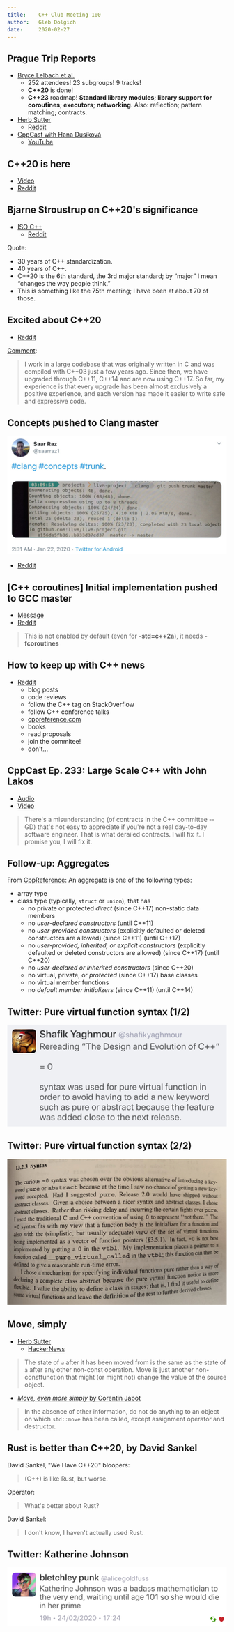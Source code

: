 ```yaml
---
title:    C++ Club Meeting 100
author:   Gleb Dolgich
date:     2020-02-27
---
```


## Prague Trip Reports

* [Bryce Lelbach et al.](https://www.reddit.com/r/cpp/comments/f47x4o/202002_prague_iso_c_committee_trip_report_c20_is/)
  * 252 attendees! 23 subgroups! 9 tracks!
  * **C++20** is done!
  * **C++23** roadmap! **Standard library modules**; **library support for coroutines**; **executors**; **networking**. Also: reflection; pattern matching; contracts.
* [Herb Sutter](https://herbsutter.com/2020/02/15/trip-report-winter-iso-c-standards-meeting-prague/)
  * [Reddit](https://www.reddit.com/r/cpp/comments/f4p2nn/herb_sutters_trip_winter_iso_c_standards_meeting/)
* [CppCast with Hana Dusíková](https://cppcast.com/hana-dusikova-prague-trip-report/)
  * [YouTube](https://youtu.be/YQOqQGgQFE0)

## C++20 is here

* [Video](https://youtu.be/AvPiGstxV_g)
* [Reddit](https://www.reddit.com/r/programming/comments/f5tw69/c20_is_here/)

## Bjarne Stroustrup on C++20's significance

* [ISO C++](https://isocpp.org//blog/2020/02/bjarne-stroustrup-on-cpp20s-significance)
  * [Reddit](https://www.reddit.com/r/cpp/comments/f7h6xn/bjarne_stroustrup_on_c20s_significance/)

Quote:

* 30 years of C++ standardization.
* 40 years of C++.
* C++20 is the 6th standard, the 3rd major standard; by “major” I mean “changes the way people think.”
* This is something like the 75th meeting; I have been at about 70 of those.

## Excited about C++20

* [Reddit](https://www.reddit.com/r/cpp/comments/f62nyr/are_you_excited_about_c_20/)

[Comment](https://www.reddit.com/r/cpp/comments/f62nyr/are_you_excited_about_c_20/fi2vjbg/):

> I work in a large codebase that was originally written in C and was compiled with C++03 just a few years ago. Since then, we have upgraded through C++11, C++14 and are now using C++17.
> So far, my experience is that every upgrade has been almost exclusively a positive experience, and each version has made it easier to write safe and expressive code.

## Concepts pushed to Clang master

![](img/concepts-clang-master.jpg)

* [Reddit](https://www.reddit.com/r/cpp/comments/esamj3/concepts_merged_to_clang_trunk/)

## [C++ coroutines] Initial implementation pushed to GCC master

* [Message](https://gcc.gnu.org/ml/gcc-patches/2020-01/msg01096.html)
* [Reddit](https://www.reddit.com/r/cpp/comments/eqrv1n/gcc_c_coroutines_initial_implementation_pushed_to/)

> This is not enabled by default (even for **-std=c++2a**), it needs **-fcoroutines**

## How to keep up with C++ news

* [Reddit](https://www.reddit.com/r/cpp/comments/f7dz9s/those_that_started_c_before_11_how_do_you_keep_in/)
  * blog posts
  * code reviews
  * follow the C++ tag on StackOverflow
  * follow C++ conference talks
  * [cppreference.com](https://cppreference.com)
  * books
  * read proposals
  * join the commitee!
  * don't...

## CppCast Ep. 233: Large Scale C++ with John Lakos

* [Audio](https://cppcast.com/john-lakos-large-scale-cpp/)
* [Video](https://youtu.be/cP_kjF63WAY)

> There's a misunderstanding (of contracts in the C++ committee -- GD) that's not easy to appreciate if you're not a real day-to-day software engineer. That is what derailed contracts. I will fix it. I promise you, I will fix it.

## Follow-up: Aggregates

From [CppReference](https://en.cppreference.com/w/cpp/language/aggregate_initialization): An aggregate is one of the following types:

* array type
* class type (typically, `struct` or `union`), that has
  * no private or protected *direct* (since C++17) non-static data members
  * no *user-declared constructors* (until C++11)
  * no *user-provided constructors* (explicitly defaulted or deleted constructors are allowed) (since C++11) (until C++17)
  * no *user-provided, inherited, or explicit constructors* (explicitly defaulted or deleted constructors are allowed) (since C++17) (until C++20)
  * no *user-declared or inherited constructors* (since C++20)
  * no virtual, private, or *protected* (since C++17) base classes
  * no virtual member functions
  * no *default member initializers* (since C++11) (until C++14)

## Twitter: Pure virtual function syntax (1/2)

![](img/pure-func-1.jpeg)

## Twitter: Pure virtual function syntax (2/2)

![](img/pure-func-2.jpeg)

## Move, simply

* [Herb Sutter](https://herbsutter.com/2020/02/17/move-simply/)
  * [HackerNews](https://news.ycombinator.com/item?id=22349302)

> The state of `a` after it has been moved from is the same as the state of `a` after any other non-const operation. Move is just another non-constfunction that might (or might not) change the value of the source object.

* [*Move, even more simply* by Corentin Jabot](https://cor3ntin.github.io/posts/move/)

> In the absence of other information, do not do anything to an object on which `std::move` has been called, except assignment operator and destructor.

## Rust is better than C++20, by David Sankel

David Sankel, "We Have C++20" bloopers:

> (C++) is like Rust, but worse.

Operator:

> What's better about Rust?

David Sankel:

> I don't know, I haven't actually used Rust.

## Twitter: Katherine Johnson

![](img/katherine-johnson.jpeg)
